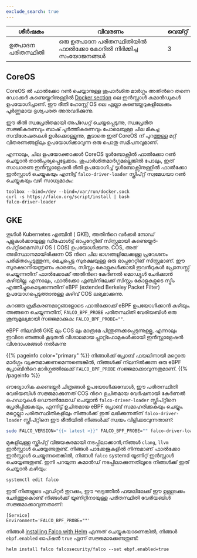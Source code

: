 ```yaml
---
exclude_search: true
---
```

| ശീർഷകം           | വിവരണം                                                 | വെയ്റ്റ് |
| ---------------- | ------------------------------------------------------ | ----- |
| ഉത്പാദന പരിതസ്ഥിതി | ഒരു ഉത്പാദന പരിതസ്ഥിതിയിൽ ഫാൽക്കോ കോറിൽ നിർമ്മിച്ച സംയോജനങ്ങൾ | 3     |


## CoreOS

CoreOS ൽ ഫാൽക്കോ റൺ ചെയ്യാനുള്ള ശുപാർശിത മാർഗ്ഗം അതിൻറെ തന്നെ ഡോക്കർ കണ്ടെയ്നറിനുള്ളിൽ [Docker section](https://github.com/falcosecurity/falco-website/blob/master/docs/getting-started/running#docker) ലെ ഇൻസ്റ്റാൾ കമാൻഡുകൾ ഉപയോഗിച്ചാണ്. ഈ രീതി ഹോസ്റ്റ് OS ലെ എല്ലാ കണ്ടെയ്നറുകളിലേക്കും പൂർണ്ണമായ ദൃശ്യപരത അനുവദിക്കുന്നു.

ഈ രീതി സ്വപ്രേരിതമായി അപ്ഡേറ്റ് ചെയ്യപ്പെടുന്നു, സ്വപ്രേരിത സജ്ജീകരണവും ബാഷ് പൂർത്തീകരണവും പോലെയുള്ള ചില മികച്ച സവിശേഷതകൾ ഉൾക്കൊള്ളുന്നു, കൂടാതെ ഇത് CoreOS ന് പുറത്തുള്ള മറ്റ് വിതരണങ്ങളിലും ഉപയോഗിക്കാവുന്ന ഒരു പൊതു സമീപനവുമാണ്.

എന്നാലും, ചില ഉപയോക്താക്കൾ CoreOS ടൂൾബോക്സിൽ ഫാൽക്കോ റൺ ചെയ്യാൻ താൽപ്പര്യപ്പെട്ടേക്കാം. ശുപാർശിതമാർഗ്ഗമല്ലെങ്കിൽ പോലും, ഇത് സാധാരണ ഇൻസ്റ്റാളേഷൻ രീതി ഉപയോഗിച്ച് ടൂൾബോക്സിനുള്ളിൽ ഫാൽക്കോ ഇൻസ്റ്റാൾ ചെയ്യുകയും എന്നിട്ട് `falco-driver-loader` സ്ക്രിപ്റ്റ് സ്വമേധയാ റൺ ചെയ്യുകയും വഴി  സാധ്യമാകും:

```shell
toolbox --bind=/dev --bind=/var/run/docker.sock
curl -s https://falco.org/script/install | bash
falco-driver-loader
```

## GKE

ഗൂഗിൾ Kubernetes എഞ്ചിൻ ( GKE), അതിൻറെ വർക്കർ നോഡ് പൂളുകൾക്കായുള്ള ഡീഫോൾട്ട് ഓപ്പറേറ്റിങ് സിസ്റ്റമായി കണ്ടെയ്നർ-ഒപ്റ്റിമൈസ്ഡ് OS ( COS) ഉപയോഗിക്കുന്നു. COS, അത് അടിസ്ഥാനമായിരിക്കുന്ന OS ൻറെ ചില ഭാഗങ്ങളിലേക്കുള്ള പ്രവേശനം പരിമിതപ്പെടുത്തുന്ന, മെച്ചപ്പെട്ട സുരക്ഷയുള്ള ഒരു ഓപ്പറേറ്റിങ് സിസ്റ്റമാണ്. ഈ സുരക്ഷാനിയന്ത്രണം കാരണം, സിസ്റ്റം കോളുകൾക്കായി ഇവൻറുകൾ പ്രോസസ്സ് ചെയ്യുന്നതിന് ഫാൽക്കോക്ക് അതിൻറെ കേർണൽ മൊഡ്യൂൾ ചേർക്കാൻ കഴിയില്ല. എന്നാലും, ഫാൽക്കോ എഞ്ചിനിലേക്ക് സിസ്റ്റം കോളുകളുടെ സ്ട്രീം എത്തിച്ചുകൊടുക്കുന്നതിന് eBPF (extended Berkeley Packet Filter) ഉപയോഗപ്പെടുത്താനുള്ള കഴിവ് COS ലഭ്യമാക്കുന്നു.

കുറഞ്ഞ ക്രമീകരണമാറ്റങ്ങളോടെ ഫാൽക്കോക്ക് eBPF ഉപയോഗിക്കാൻ കഴിയും. അങ്ങനെ ചെയ്യുന്നതിന്, `FALCO_BPF_PROBE` പരിതസ്ഥിതി വേരിയബിൾ ഒരു ശൂന്യമൂല്യമായി സജ്ജമാക്കുക: `FALCO_BPF_PROBE=""`.

eBPF നിലവിൽ GKE ലും COS ലും മാത്രമേ പിന്തുണക്കപ്പെടുന്നുള്ളൂ, എന്നാലും ഇവിടെ ഞങ്ങൾ കൂടുതൽ വിശാലമായ പ്ലാറ്റ്ഫോമുകൾക്കായി ഇൻസ്റ്റാളേഷൻ വിശദാംശങ്ങൾ നൽകുന്നു

{{% pageinfo color="primary" %}} നിങ്ങൾക്ക് പ്രോബ് ഫയലിനായി മറ്റൊരു മാർഗ്ഗം വ്യക്തമാക്കണമെന്നുണ്ടെങ്കിൽ, നിങ്ങൾക്ക് നിലനിൽക്കുന്ന ഒരു eBPF പ്രോബിൻറെ മാർഗ്ഗത്തിലേക്ക് `FALCO_BPF_PROBE` സജ്ജമാക്കാവുന്നതുമാണ്.             {{% /pageinfo %}}

ഔദ്യോഗിക കണ്ടെയ്നർ ചിത്രങ്ങൾ ഉപയോഗിക്കുമ്പോൾ, ഈ പരിതസ്ഥിതി വേരിയബിൾ സജ്ജമാക്കുന്നത് COS ൻറെ ഉചിതമായ വേർഷനായി കേർണൽ ഹെഡറുകൾ ഡൌൺലോഡ് ചെയ്യാൻ `falco-driver-loader` സ്ക്രിപ്റ്റിനെ പ്രേരിപ്പിക്കുകയും, എന്നിട്ട് ഉചിതമായ eBPF പ്രോബ് സമാഹരിക്കുകയും ചെയ്യും. മറ്റെല്ലാ പരിതസ്ഥിതികളിലും നിങ്ങൾക്ക് ഇത് ലഭിക്കുന്നതിന് `falco-driver-loader` സ്ക്രിപ്റ്റിനെ ഈ രീതിയിൽ നിങ്ങൾക്ക് സ്വയം വിളിക്കാവുന്നതാണ്:

```bash
sudo FALCO_VERSION="{{< latest >}}" FALCO_BPF_PROBE="" falco-driver-loader
```

മുകളിലുള്ള സ്ക്രിപ്റ്റ് വിജയകരമായി നടപ്പിലാക്കാൻ,നിങ്ങൾ `clang`, `llvm` ഇൻസ്റ്റാൾ ചെയ്യേണ്ടതുണ്ട്.
നിങ്ങൾ പാക്കേജുകളിൽ നിന്നുമാണ് ഫാൽക്കോ ഇൻസ്റ്റാൾ ചെയ്യുന്നതെങ്കിൽ, നിങ്ങൾ `falco` systemd യൂണിറ്റ് ഇൻസ്റ്റാൾ ചെയ്യേണ്ടതുണ്ട്.
ഇനി പറയുന്ന കമാൻഡ് നടപ്പിലാക്കുന്നതിലൂടെ നിങ്ങൾക്ക് ഇത് ചെയ്യാൻ കഴിയും:

```bash
systemctl edit falco
```

ഇത് നിങ്ങളുടെ എഡിറ്റർ തുറക്കും, ഈ ഘട്ടത്തിൽ ഫയലിലേക്ക് ഈ ഉള്ളടക്കം ചേർത്തുകൊണ്ട് നിങ്ങൾക്ക് യൂണിറ്റിനായുള്ള പരിതസ്ഥിതി വേരിയബിൾ സജ്ജമാക്കാവുന്നതാണ്:

```
[Service]
Environment='FALCO_BPF_PROBE=""'
```

നിങ്ങൾ [installing Falco with Helm](https://falco.org/docs/third-party/#helm) എന്നത് ചെയ്യുകയാണെങ്കിൽ, നിങ്ങൾ `ebpf.enabled` ഓപ്ഷൻ `true` എന്ന് സജ്ജമാക്കേണ്ടതുണ്ട്:

```
helm install falco falcosecurity/falco --set ebpf.enabled=true
```
